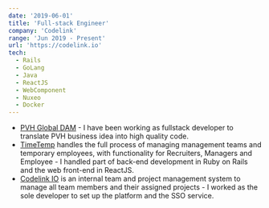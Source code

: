 ```yaml
---
date: '2019-06-01'
title: 'Full-stack Engineer'
company: 'Codelink'
range: 'Jun 2019 - Present'
url: 'https://codelink.io'
tech:
  - Rails
  - GoLang
  - Java
  - ReactJS
  - WebComponent
  - Nuxeo
  - Docker
---
```


- [PVH Global DAM](https://pvh.nuxeocloud.com/) - I have been working as fullstack developer to translate PVH business idea into high quality code.
- [TimeTemp](https://timetemp.io) handles the full process of managing management teams and temporary employees, with functionality for Recruiters, Managers and Employee - I handled part of back-end development in Ruby on Rails and the web front-end in ReactJS.
- [Codelink IO](https://codelink.io) is an internal team and project management system to manage all team members and their assigned projects - I worked as the sole developer to set up the platform and the SSO service.
